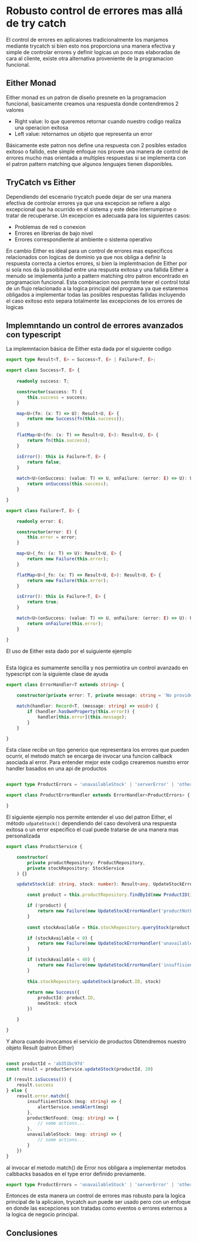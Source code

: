 # Robusto control de errores mas allá de try catch

El control de errores en aplicaiones tradicionalmente los manjamos mediante trycatch si bien esto nos proporciona una manera efectiva y simple de controlar errores y definir logicas un poco mas elaboradas de cara al cliente, existe otra alternativa proveniente de la programacion funcional.

## Either Monad

Either monad es un patron de diseño presnete en la programacion funcional, basicamente creamos una respuesta donde contendremos 2 valores
* Right value: lo que queremos retornar cuando nuestro codigo realiza una operacion exitosa
* Left value: retornamos un objeto que representa un error 

Básicamente este patron nos define una respuesta con 2 posibles estados exitoso o fallido, este simple enfoque nos provee una manera de control de errores mucho mas orientada a multiples respuestas si se implementa con el patron pattern matching que algunos lenguajes tienen disponibles.

## TryCatch vs Either

Dependiendo del escenario trycatch puede dejar de ser una manera efectiva de controlar errores ya que una excepcion se refiere a algo excepcional que ha ocurrido en el sistema y este debe interrumpirse o tratar de recuperarse. Un excepcion es adecuada para los siguientes casos:

* Problemas de red o conexion
* Errores en librerias de bajo nivel
* Errores correspondiente al ambiente o sistema operativo

En cambio Either es ideal para un control de errores mas especificos relacionados con logicas de dominio ya que nos obliga a definir la respuesta correcta a ciertos errores, si bien la implemtnacion de Either por si sola nos da la psoibilidad entre una respusta exitosa y una fallida Either a menudo se implementa junto a pattern matching otro patron encontrado en programacion funcional. Esta combinacion nos permite tener el control total de un flujo relacionado a la logica principal del programa ya que estaremos obligados a implementar todas las posibles respuestas fallidas incluyendo el caso exitoso esto separa totalmente las excepciones de los errores de logicas 

## Implemntando un control de errores avanzados con typescript


La implemntacion básica de Either esta dada por el siguiente codigo

```typescript
export type Result<T, E> = Success<T, E> | Failure<T, E>;

export class Success<T, E> {
    
    readonly success: T;

    constructor(success: T) {
        this.success = success;
    }

    map<U>(fn: (x: T) => U): Result<U, E> {
        return new Success(fn(this.success));
    }

    flatMap<U>(fn: (x: T) => Result<U, E>): Result<U, E> {
        return fn(this.success);
    }

    isError(): this is Failure<T, E> {
        return false;
    }
    
    match<U>(onSuccess: (value: T) => U, onFailure: (error: E) => U): U {
        return onSuccess(this.success);
    }

}

export class Failure<T, E> {

    readonly error: E;

    constructor(error: E) {
        this.error = error;
    }

    map<U>(_fn: (x: T) => U): Result<U, E> {
        return new Failure(this.error);
    }

    flatMap<U>(_fn: (x: T) => Result<U, E>): Result<U, E> {
        return new Failure(this.error);
    }

    isError(): this is Failure<T, E> {
        return true;
    }

    match<U>(onSuccess: (value: T) => U, onFailure: (error: E) => U): U {
        return onFailure(this.error);
    }

}

```
El uso de Either esta dado por el suiguiente ejemplo
```typescript

```
Esta lógica es sumamente sencilla y nos permiotira un control avanzado en typescript con la siguiente clase de ayuda
```typescript
export class ErrorHandler<T extends string> {
    
    constructor(private error: T, private message: string = 'No provided error message') {}

    match(handler: Record<T, (message: string) => void>) {
        if (handler.hasOwnProperty(this.error)) {
            handler[this.error](this.message);
        }
    }

}
```
Esta clase recibe un tipo generico que representara los errores que pueden ocurrir, el metodo match se encarga de invocar una funcion callback asociada al error. Para entender mejor este codigo crearemos nuestro error handler basados en una api de productos

```typescript

export type ProductErrors = 'unavailableStock' | 'serverError' | 'otherError' 

export class ProductErrorHandler extends ErrorHandler<ProductErrors> {

}

```
El siguiente ejemplo nos permite entender el uso del patron Either, el método `udpateStock()` dependiendo del caso devolverá una respuesta exitosa o un error especifico el cual puede tratarse de una manera mas personalizada
```typescript
export class ProductService {

    constructor(
        private productRepository: ProductRepository,
        private stockRepository: StockService
    ) {}

    updateStock(id: string, stock: number): Result<any, UpdateStockErrorHandler> {

        const product = this.productRepository.findById(new ProductID(id))

        if (!product) {
            return new Failure(new UpdateStockErrorHandler('productNotFound', `Product(id=${id}) Not found`))
        }
        
        const stockAvailable = this.stockRepository.queryStock(product.ID)

        if (stockAvailable < 0) {
            return new Failure(new UpdateStockErrorHandler('unavailableStock', `Product(id=${id}) stock unavailable!!!`))
        }

        if (stockAvailable < 40) {
            return new Failure(new UpdateStockErrorHandler('insuffisientStock', `Product(id=${id}) stock cannot be updated`))
        }
        
        this.stockRepository.updateStock(product.ID, stock)
        
        return new Success({
            productId: product.ID,
            newStock: stock
        })

    }

}
```
Y ahora cuando invocamos el servicio de productos Obtendremos nuestro objeto Result (patron Either)

```typescript

const productId = 'ab351bc97d'
const result = productService.updateStock(productId, 20)

if (result.isSuccess()) {
    result.success
} else {
    result.error.match({
        insuffisientStock:(msg: string) => {
            alertService.sendAlert(msg)
        },
        productNotFound: (msg: string) => {
            // some actions...
        },
        unavailableStock: (msg: string) => {
            // some actions...
        }
    })
}

```
al invocar el metodo match() de Error nos obligara a implementar metodos calbbacks basados en el type error definido previamente.

```typescript
export type ProductErrors = 'unavailableStock' | 'serverError' | 'otherError' 
```

Entonces de esta manera un control de errores mas robusto para la logica principal de la aplicaion, trycatch aun puede ser usado pero con un enfoque en donde las excepciones son tratadas como eventos o errores externos a la logica de negocio principal.


## Conclusiones

